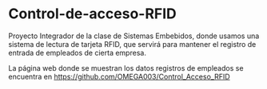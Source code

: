 # Control-de-acceso-RFID
Proyecto Integrador de la clase de Sistemas Embebidos, donde usamos una sistema de lectura de tarjeta RFID, que servirá para mantener el registro de entrada de empleados de cierta empresa.

La página web donde se muestran los datos registros de empleados se encuentra en https://github.com/OMEGA003/Control_Acceso_RFID
